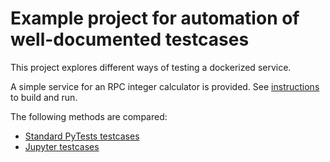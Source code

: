 # Example project for automation of well-documented testcases

This project explores different ways of testing a dockerized service.

A simple service for an RPC integer calculator is provided. See [instructions]() to build and run.

The following methods are compared:

- [Standard PyTests testcases](./pytest_testcases)
- [Jupyter testcases](./jupyter_testcases)